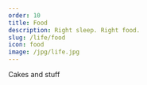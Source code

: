 ```yaml
---
order: 10
title: Food
description: Right sleep. Right food.
slug: /life/food
icon: food
image: /jpg/life.jpg
---
```


Cakes and stuff